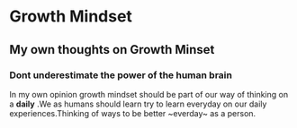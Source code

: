 # Growth Mindset
## My own thoughts on Growth Minset
### Dont underestimate the power of the human brain
In my own opinion growth mindset should be part of our way of thinking on a **daily** .We as humans should learn try to learn everyday on our daily experiences.Thinking of ways to be better ~everday~ as a person.  
